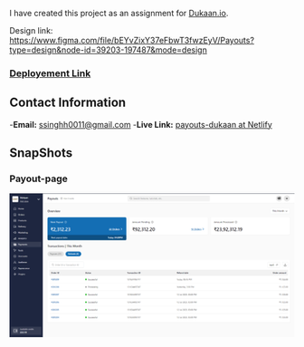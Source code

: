 
I have created this project as an assignment for [Dukaan.io](https://dukaan.io/).

Design link: https://www.figma.com/file/bEYvZixY37eFbwT3fwzEyV/Payouts?type=design&node-id=39203-197487&mode=design

### [Deployement Link](https://main--inspiring-pithivier-0f4619.netlify.app)

## Contact Information

-**Email:** ssinghh0011@gmail.com
-**Live Link:** [payouts-dukaan at Netlify](https://main--inspiring-pithivier-0f4619.netlify.app)


## SnapShots

### Payout-page

![Screenshot (1500)](https://github.com/Shivamsinghbarman/Dukaan-Payouts/blob/main/public/dash_og.png)
